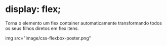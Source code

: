 # display: flex;

Torna o elemento um flex container automaticamente transformando todos os seus filhos diretos em flex itens.

img src="image/css-flexbox-poster.png"